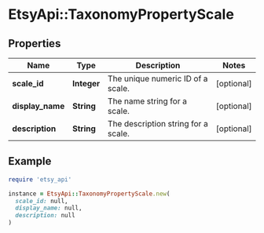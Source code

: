 # EtsyApi::TaxonomyPropertyScale

## Properties

| Name | Type | Description | Notes |
| ---- | ---- | ----------- | ----- |
| **scale_id** | **Integer** | The unique numeric ID of a scale. | [optional] |
| **display_name** | **String** | The name string for a scale. | [optional] |
| **description** | **String** | The description string for a scale. | [optional] |

## Example

```ruby
require 'etsy_api'

instance = EtsyApi::TaxonomyPropertyScale.new(
  scale_id: null,
  display_name: null,
  description: null
)
```

